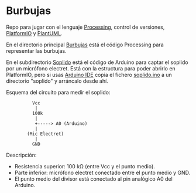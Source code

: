 # Burbujas

Repo para jugar con el lenguaje [Processing](https://processing.org/), control de versiones, [PlatformIO](https://platformio.org/) y [PlantUML](https://plantuml.com/).

En el directorio principal [Burbujas](.) está el código Processing para representar las burbujas. 

En el subdirectorio [Soplido](./soplido/) está el código de Arduino para captar el soplido por un micrófono electret. Está con la estructura para poder abrirlo en PlatformIO, pero si usas [Arduino IDE](https://www.arduino.cc/) copia el fichero [soplido.ino](./soplido/src/soplido.ino) a un directorio "soplido" y arráncalo desde ahí. 

Esquema del circuito para medir el soplido:

```
          Vcc
           |
          100k
           |
           +-----> A0 (Arduino)
           |
        (Mic Electret)
           |
          GND
```

Descripción:
- Resistencia superior: 100 kΩ (entre Vcc y el punto medio).
- Parte inferior: micrófono electret conectado entre el punto medio y GND.
- El punto medio del divisor está conectado al pin analógico A0 del Arduino.



